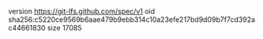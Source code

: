 version https://git-lfs.github.com/spec/v1
oid sha256:c5220ce9569b6aae479b9ebb314c10a23efe217bd9d09b7f7cd392ac44661830
size 17085
